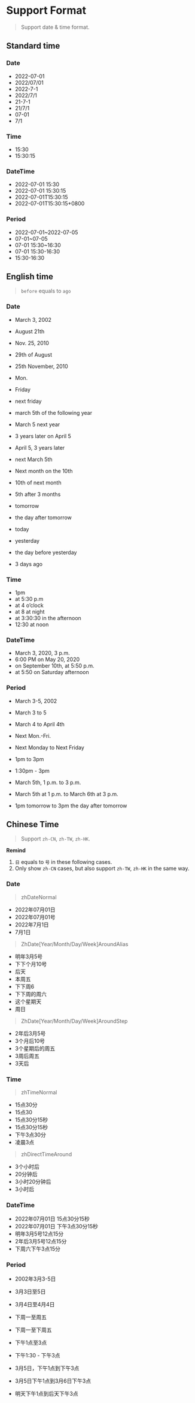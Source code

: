 # Support Format
> Support date & time format.
## Standard time

### Date
- 2022-07-01
- 2022/07/01
- 2022-7-1
- 2022/7/1
- 21-7-1
- 21/7/1
- 07-01
- 7/1

### Time
- 15:30
- 15:30:15

### DateTime
- 2022-07-01 15:30
- 2022-07-01 15:30:15
- 2022-07-01T15:30:15
- 2022-07-01T15:30:15+0800

### Period
- 2022-07-01~2022-07-05
- 07-01~07-05
- 07-01 15:30~16:30
- 07-01 15:30-16:30
- 15:30-16:30

## English time
> `before` equals to `ago`

### Date
- March 3, 2002
- August 21th
- Nov. 25, 2010
- 29th of August
- 25th November, 2010

- Mon.
- Friday
- next friday

- march 5th of the following year
- March 5 next year
- 3 years later on April 5
- April 5, 3 years later
- next March 5th

- Next month on the 10th
- 10th of next month
- 5th after 3 months

- tomorrow
- the day after tomorrow
- today
- yesterday
- the day before yesterday
- 3 days ago


### Time
- 1pm
- at 5:30 p.m
- at 4 o’clock
- at 8 at night
- at 3:30:30 in the afternoon
- 12:30 at noon

### DateTime
- March 3, 2020, 3 p.m.
- 6:00 PM on May 20, 2020
- on September 10th, at 5:50 p.m.
- at 5:50 on Saturday afternoon

### Period
- March 3-5, 2002
- March 3 to 5
- March 4 to April 4th
- Next Mon.-Fri.
- Next Monday to Next Friday

- 1pm to 3pm
- 1:30pm - 3pm

- March 5th, 1 p.m. to 3 p.m.
- March 5th at 1 p.m. to March 6th at 3 p.m.
- 1pm tomorrow to 3pm the day after tomorrow

## Chinese Time
> Support `zh-CN`, `zh-TW`, `zh-HK`.

**Remind**
1. `日` equals to `号` in these following cases.
2. Only show `zh-CN` cases, but also support `zh-TW`, `zh-HK` in the same way.

### Date
> zhDateNormal
- 2022年07月01日
- 2022年07月01号
- 2022年7月1日
- 7月1日


> ZhDate[Year/Month/Day/Week]AroundAlias
- 明年3月5号
- 下下个月10号
- 后天
- 本周五
- 下下周6
- 下下周的周六
- 这个星期天
- 周日

> ZhDate[Year/Month/Day/Week]AroundStep
- 2年后3月5号
- 3个月后10号
- 3个星期后的周五
- 3周后周五
- 3天后

### Time
> zhTimeNormal
- 15点30分
- 15点30
- 15点30分15秒
- 15点30分15秒
- 下午3点30分
- 凌晨3点

> zhDirectTimeAround
- 3个小时后
- 20分钟后
- 3小时20分钟后
- 3小时后

### DateTime
- 2022年07月01日 15点30分15秒
- 2022年07月01日 下午3点30分15秒
- 明年3月5号12点15分
- 2年后3月5号12点15分
- 下周六下午3点15分

### Period
- 2002年3月3-5日
- 3月3日至5日
- 3月4日至4月4日
- 下周一至周五
- 下周一至下周五

- 下午1点至3点
- 下午1:30 - 下午3点

- 3月5日，下午1点到下午3点
- 3月5日下午1点到3月6日下午3点
- 明天下午1点到后天下午3点
